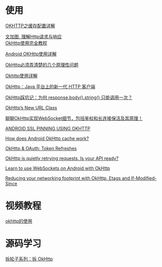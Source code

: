 # 使用

[OKHTTP之缓存配置详解](https://blog.csdn.net/briblue/article/details/52920531)

[文加图, 理解Http请求与响应](https://www.jianshu.com/p/51a61845e66a#)  
[OkHttp使用完全教程](https://www.jianshu.com/p/ca8a982a116b)

[Android OKHttp使用详解
](https://www.jianshu.com/p/2663ce3da0db)

[OkHttp必须弄清楚的几个原理性问题](https://juejin.im/post/5e185d3c6fb9a02ff254a44c)

[Okhttp使用详解](https://blog.csdn.net/iispring/article/details/51661195)

[OkHttp：Java 平台上的新一代 HTTP 客户端](https://www.ibm.com/developerworks/cn/java/j-lo-okhttp/index.html)

[OkHttp踩坑记：为何 response.body().string() 只能调用一次？](https://segmentfault.com/a/1190000012740215)

[OkHttp’s New URL Class](https://medium.com/square-corner-blog/okhttps-new-url-class-515460eea661)

[聊聊OkHttp实现WebSocket细节，包括鉴权和长连接保活及其原理！](https://mp.weixin.qq.com/s/fqwt5TgZ9alZ431e-_i_-w)

[ANDROID SSL PINNING USING OKHTTP](https://medium.com/@develodroid/android-ssl-pinning-using-okhttp-ca1239065616)

[How does Android OkHttp cache work?](https://medium.com/@I_Love_Coding/how-does-okhttp-cache-works-851d37dd29cd)

[OkHttp & OAuth: Token Refreshes](https://blog.coinbase.com/okhttp-oauth-token-refreshes-b598f55dd3b2)

[OkHttp is quietly retrying requests. Is your API ready?](https://medium.com/inloopx/okhttp-is-quietly-retrying-requests-is-your-api-ready-19489ef35ace)

[Learn to use WebSockets on Android with OkHttp](https://medium.com/@ssaurel/learn-to-use-websockets-on-android-with-okhttp-ba5f00aea988)

[Reducing your networking footprint with OkHttp, Etags and If-Modified-Since](https://android.jlelse.eu/reducing-your-networking-footprint-with-okhttp-etags-and-if-modified-since-b598b8dd81a1)

# 视频教程

[okhttp的使用](https://www.imooc.com/learn/764)

# 源码学习

[拆轮子系列：拆 OkHttp](https://blog.piasy.com/2016/07/11/Understand-OkHttp/index.html)



